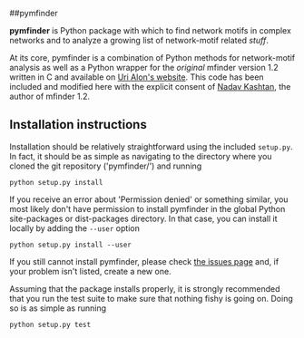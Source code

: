 ##pymfinder

**pymfinder** is Python package with which to find network motifs in complex networks and to analyze a growing list of network-motif related *stuff*.

At its core, pymfinder is a combination of Python methods for network-motif analysis as well as a Python wrapper for the _original_ mfinder version 1.2 written in C and available on [Uri Alon's website](http://www.weizmann.ac.il/mcb/UriAlon/). This code has been included and modified here with the explicit consent of [Nadav Kashtan](mailto:nadav.kashtan@gmail.com), the author of mfinder 1.2.


## Installation instructions


Installation should be relatively straightforward using the included `setup.py`. In fact, it should be as simple as navigating to the directory where you cloned the git repository ('pymfinder/') and running

	python setup.py install

If you receive an error about 'Permission denied' or something similar, you most likely don't have permission to install pymfinder in the global Python site-packages or dist-packages directory. In that case, you can install it locally by adding the `--user` option

	python setup.py install --user

If you still cannot install pymfinder, please check [the issues page](https://github.com/stoufferlab/pymfinder/issues/) and, if your problem isn't listed, create a new one.

Assuming that the package installs properly, it is strongly recommended that you run the test suite to make sure that nothing fishy is going on. Doing so is as simple as running

	python setup.py test
